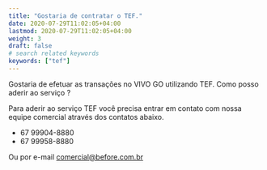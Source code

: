 ```yaml
---
title: "Gostaria de contratar o TEF."
date: 2020-07-29T11:02:05+04:00
lastmod: 2020-07-29T11:02:05+04:00
weight: 3
draft: false
# search related keywords
keywords: ["tef"]
---
```


Gostaria de efetuar as transações no VIVO GO utilizando TEF. Como posso aderir ao serviço ?

Para aderir ao serviço TEF você precisa entrar em contato com nossa equipe comercial através dos contatos abaixo.

- 67 99904-8880
- 67 99958-8880

Ou por e-mail comercial@before.com.br
